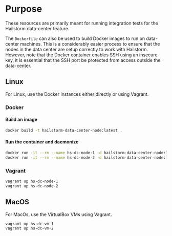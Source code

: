 # Purpose
These resources are primarily meant for running integration tests for the Hailstorm data-center feature.

The ``Dockerfile`` can also be used to build Docker images to run on data-center machines. This is a considerably
easier process to ensure that the nodes in the data center are setup correctly to work with Hailstorm. However, note
that the Docker container enables SSH using an insecure key, it is essential that the SSH port be protected from
access outside the data-center.

## Linux
For Linux, use the Docker instances either directly or using Vagrant.

### Docker

#### Build an image
```bash
docker build -t hailstorm-data-center-node:latest .
```

#### Run the container and daemonize
```bash
docker run -it --rm --name hs-dc-node-1 -d hailstorm-data-center-node:latest
docker run -it --rm --name hs-dc-node-2 -d hailstorm-data-center-node:latest
```

### Vagrant
```bash
vagrant up hs-dc-node-1
vagrant up hs-dc-node-2
```

## MacOS

For MacOs, use the VirtualBox VMs using Vagrant.
```bash
vagrant up hs-dc-vm-1
vagrant up hs-dc-vm-2
```

